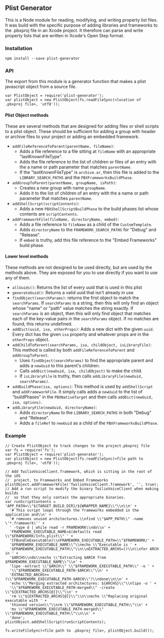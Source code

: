 ## Plist Generator
This is a Node module for reading, modifying, and writing property list files.  It was build with the specific purpose of adding libraries and frameworks to the .pbxproj file in an Xcode project.  It therefore can parse and write property lists that are written in Xcode's Open Step format.

### Installation
```
npm install --save plist-generator
```

### API
The export from this module is a generator function that makes a plist javascript object from a source file.

```
var PlistObject = require('plist-generator');
var plistObject = new PlistObject(fs.readFileSync(<location of .pbxproj file>, 'utf8'));
```

#### Plist Object methods
These are several methods that are designed for adding files or shell scripts to a plist object. These should be sufficient for adding a group with header or archive files to your project or adding an embedded framework.
- `addFileReferenceToParent(parentName, fileName)`:
  - Adds a file reference to a file sitting at `fileName` with an appropriate "lastKnownFileType".
  - Adds the file reference to the list of children or files of an entry with the a name or path parameter that matches `parentName`.
  - If the "lastKnownFileType" is `archive.ar`, then this file is added to the `LIBRARY_SEARCH_PATHS` and the `PBXFrameworksBuildPhase`.
- `addGroupToParent(parentName, groupName, isPath)`:
  - Creates a new group with name `groupName`.
  - Adds it to the list of children of an entry with the a name or path parameter that matches `parentName`.
- `addShellScript(scriptContents)`:
  - Adds a new `PBXShellScriptBuildPhase` to the build phases list whose contents are `scriptContents`.
- `addFrameworkFile(fileName, directoryName, embed)`:
  - Adds a file reference to `fileName` as a child of the `CustomTemplate`.
  - Adds `directoryName` to the `FRAMEWORK_SEARCH_PATHS` for "Debug" and "Release".
  - If `embed` is truthy, add this file reference to the "Embed Frameworks" build phase.

#### Lower level methods
These methods are not designed to be used directly, but are used by the methods above. They are exposed for you to use directly if you want to use any of them.
- `allUuids()`: Returns the list of every uuid that is used in this plist
- `generateUuid()`: Returns a valid uuid that isn't already in use
- `findObject(searchParams)`: returns the first object to match the `searchParams`.  If `searchParams` is a string, then this will only find an object whose "name" or "path" value matches the string exactly.  If `searchParams` is an object, then this will only find object that matches each of the key-value pairs in the `searchParams` object.  If no matches are found, this returns undefined.
- `addDict(uuid, isa, otherProps)`: Adds a new dict with the given `uuid`. Every dict has the given `isa` property and whatever props are in the `otherProps` object.
- `addChildToParent(searchParams, isa, childObject, isLibraryFile)`: This method is called by both `addFileReferenceToParent` and `addGroupToParent`.
  - Uses `findObject(searchParams)` to find the appropriate parent and adds a `newUuid` to this parent's children.
  - Calls `addDict(newUuid, isa, childObject)` to make the child.
  - If `isLibraryFile` is truthy, then calls `addLibraryFile(newUuid, searchParams)`.
- `addBuildPhase(isa, options)`: This method is used by `addShellScript` and `addFrameworkFile`.  It simply calls adds a `newUuid` to the list of "buildPhases" in the `PBXNativeTarget` and then calls `addDict(newUuid, isa, options)`.
- `addLibraryFile(newUuid, directoryName)`:
  - Adds `directoryName` to the `LIBRARY_SEARCH_PATHS` in both "Debug" and "Release".
  - Adds a `fileRef` to `newUuid` as a child of the `PBXFrameworksBuildPhase`.

### Example

```
// Create PlistObject to track changes to the project.pbxproj file
var fs = require('fs');
var PlistObject = require('plist-generator');
var plistObject = new PlistObject(fs.readFileSync(<file path to .pbxproj file>, 'utf8'));

// Add TwilioVoiceClient.framework, which is sitting in the root of the iOS
//  project, to Frameworks and Embed Frameworks
plistObject.addFrameworkFile('TwilioVoiceClient.framework', '', true);
// Add a run script to modify the binary TwilioVoiceClient when making builds
//  so that they only contain the appropriate binaries.
var runScriptContents = 'APP_PATH=\\"${TARGET_BUILD_DIR}/${WRAPPER_NAME}\\"\\n\\n' +
  '# This script loops through the frameworks embedded in the application and\\n' +
  '# removes unused architectures.\\nfind \\"$APP_PATH\\" -name \'*.framework\'' +
  ' -type d | while read -r FRAMEWORK\\ndo\\n' +
  'FRAMEWORK_EXECUTABLE_NAME=$(defaults read \\"$FRAMEWORK/Info.plist\\" ' +
  'CFBundleExecutable)\\nFRAMEWORK_EXECUTABLE_PATH=\\"$FRAMEWORK/' +
  '$FRAMEWORK_EXECUTABLE_NAME\\"\\necho \\"Executable is ' +
  '$FRAMEWORK_EXECUTABLE_PATH\\"\\n\\nEXTRACTED_ARCHS=()\\n\\nfor ARCH in ' +
  '$ARCHS\\ndo\\necho \\"Extracting $ARCH from $FRAMEWORK_EXECUTABLE_NAME\\"\\n' +
  'lipo -extract \\"$ARCH\\" \\"$FRAMEWORK_EXECUTABLE_PATH\\" -o ' +
  '\\"$FRAMEWORK_EXECUTABLE_PATH-$ARCH\\"\\n' +
  'EXTRACTED_ARCHS+=(\\"$FRAMEWORK_EXECUTABLE_PATH-$ARCH\\")\\ndone\\n\\n' +
  'echo \\"Merging extracted architectures: ${ARCHS}\\"\\nlipo -o ' +
  '\\"$FRAMEWORK_EXECUTABLE_PATH-merged\\" -create \\"${EXTRACTED_ARCHS[@]}\\"\\n' +
  'rm \\"${EXTRACTED_ARCHS[@]}\\"\\n\\necho \\"Replacing original executable with ' +
  'thinned version\\"\\nrm \\"$FRAMEWORK_EXECUTABLE_PATH\\"\\n' +
  'mv \\"$FRAMEWORK_EXECUTABLE_PATH-merged\\" \\"$FRAMEWORK_EXECUTABLE_PATH\\"\\n\\n' +
  'done';
plistObject.addShellScript(runScriptContents);

fs.writeFileSync(<file path to .pbxproj file>, plistObject.build());
```
